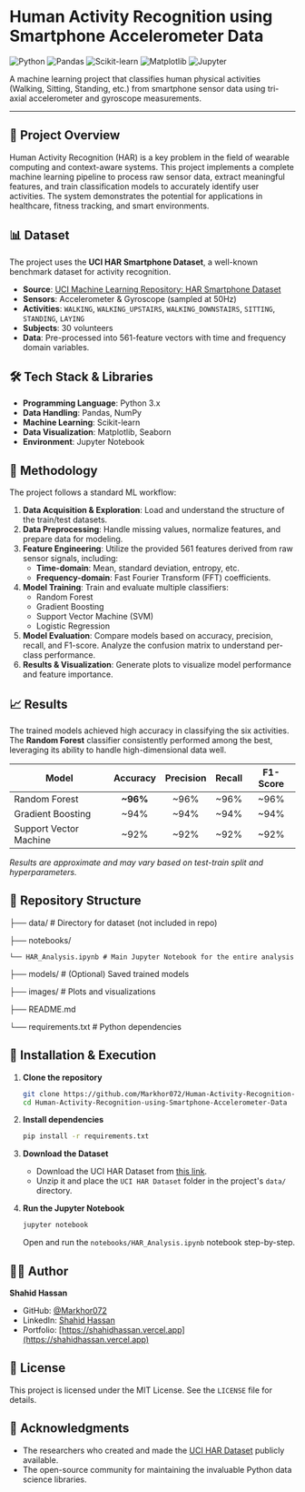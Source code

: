 # Human Activity Recognition using Smartphone Accelerometer Data

![Python](https://img.shields.io/badge/Python-3776AB?style=for-the-badge&logo=python&logoColor=white)
![Pandas](https://img.shields.io/badge/Pandas-2C2D72?style=for-the-badge&logo=pandas&logoColor=white)
![Scikit-learn](https://img.shields.io/badge/Scikit_Learn-F7931E?style=for-the-badge&logo=scikit-learn&logoColor=white)
![Matplotlib](https://img.shields.io/badge/Matplotlib-%23ffffff.svg?style=for-the-badge&logo=Matplotlib&logoColor=black)
![Jupyter](https://img.shields.io/badge/Jupyter-F37626.svg?style=for-the-badge&logo=Jupyter&logoColor=white)

A machine learning project that classifies human physical activities (Walking, Sitting, Standing, etc.) from smartphone sensor data using tri-axial accelerometer and gyroscope measurements.

---

## 📖 Project Overview

Human Activity Recognition (HAR) is a key problem in the field of wearable computing and context-aware systems. This project implements a complete machine learning pipeline to process raw sensor data, extract meaningful features, and train classification models to accurately identify user activities. The system demonstrates the potential for applications in healthcare, fitness tracking, and smart environments.

## 📊 Dataset

The project uses the **UCI HAR Smartphone Dataset**, a well-known benchmark dataset for activity recognition.

- **Source**: [UCI Machine Learning Repository: HAR Smartphone Dataset](https://archive.ics.uci.edu/ml/datasets/human+activity+recognition+using+smartphones)
- **Sensors**: Accelerometer & Gyroscope (sampled at 50Hz)
- **Activities**: `WALKING`, `WALKING_UPSTAIRS`, `WALKING_DOWNSTAIRS`, `SITTING`, `STANDING`, `LAYING`
- **Subjects**: 30 volunteers
- **Data**: Pre-processed into 561-feature vectors with time and frequency domain variables.

## 🛠️ Tech Stack & Libraries

- **Programming Language**: Python 3.x
- **Data Handling**: Pandas, NumPy
- **Machine Learning**: Scikit-learn
- **Data Visualization**: Matplotlib, Seaborn
- **Environment**: Jupyter Notebook

## 🚀 Methodology

The project follows a standard ML workflow:

1.  **Data Acquisition & Exploration**: Load and understand the structure of the train/test datasets.
2.  **Data Preprocessing**: Handle missing values, normalize features, and prepare data for modeling.
3.  **Feature Engineering**: Utilize the provided 561 features derived from raw sensor signals, including:
    - **Time-domain**: Mean, standard deviation, entropy, etc.
    - **Frequency-domain**: Fast Fourier Transform (FFT) coefficients.
4.  **Model Training**: Train and evaluate multiple classifiers:
    - Random Forest
    - Gradient Boosting
    - Support Vector Machine (SVM)
    - Logistic Regression
5.  **Model Evaluation**: Compare models based on accuracy, precision, recall, and F1-score. Analyze the confusion matrix to understand per-class performance.
6.  **Results & Visualization**: Generate plots to visualize model performance and feature importance.

## 📈 Results

The trained models achieved high accuracy in classifying the six activities. The **Random Forest** classifier consistently performed among the best, leveraging its ability to handle high-dimensional data well.

| Model                | Accuracy | Precision | Recall | F1-Score |
| -------------------- | :------: | :-------: | :----: | :------: |
| Random Forest        |   **~96%**   |    ~96%   |  ~96%  |   ~96%   |
| Gradient Boosting    |   ~94%   |    ~94%   |  ~94%  |   ~94%   |
| Support Vector Machine |   ~92%   |    ~92%   |  ~92%  |   ~92%   |

*Results are approximate and may vary based on test-train split and hyperparameters.*

## 📁 Repository Structure
├── data/ # Directory for dataset (not included in repo)

├── notebooks/

    └── HAR_Analysis.ipynb # Main Jupyter Notebook for the entire analysis
 
├── models/ # (Optional) Saved trained models

├── images/ # Plots and visualizations

├── README.md

└── requirements.txt # Python dependencies


## 🔧 Installation & Execution

1.  **Clone the repository**
    ```bash
    git clone https://github.com/Markhor072/Human-Activity-Recognition-using-Smartphone-Accelerometer-Data.git
    cd Human-Activity-Recognition-using-Smartphone-Accelerometer-Data
    ```

2.  **Install dependencies**
    ```bash
    pip install -r requirements.txt
    ```

3.  **Download the Dataset**
    - Download the UCI HAR Dataset from [this link](https://archive.ics.uci.edu/ml/machine-learning-databases/00240/UCI%20HAR%20Dataset.zip).
    - Unzip it and place the `UCI HAR Dataset` folder in the project's `data/` directory.

4.  **Run the Jupyter Notebook**
    ```bash
    jupyter notebook
    ```
    Open and run the `notebooks/HAR_Analysis.ipynb` notebook step-by-step.

## 👨‍💻 Author

**Shahid Hassan**

- GitHub: [@Markhor072](https://github.com/Markhor072)
- LinkedIn: [Shahid Hassan](https://www.linkedin.com/in/markhor072)
- Portfolio: [https://shahidhassan.vercel.app](https://shahidhassan.vercel.app)

## 📜 License

This project is licensed under the MIT License. See the `LICENSE` file for details.

## 🙏 Acknowledgments

- The researchers who created and made the [UCI HAR Dataset](https://archive.ics.uci.edu/ml/datasets/human+activity+recognition+using+smartphones) publicly available.
- The open-source community for maintaining the invaluable Python data science libraries.
